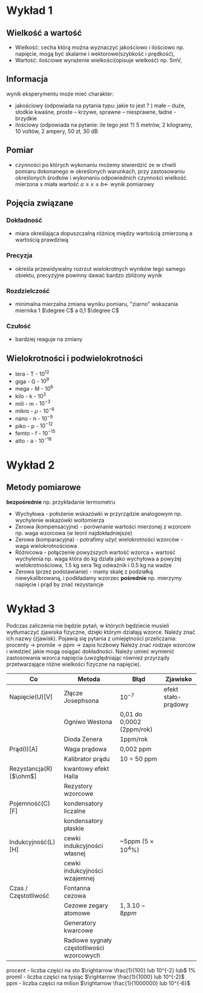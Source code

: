 # Wykład 1

## Wielkość a wartość
- Wielkość: cecha którą można wyznaczyć jakościowo i ilościowo np. napięcie, mogą być skalarne i wektorowe(szybkość i prędkość),
- Wartość: ilościowe wyrażenie wielkości(opisuje wielkość) np. 5mV,

## Informacja
wynik eksperymentu może mieć charakter: 
- jakościowy (odpowiada na pytania typu: jakie to jest ? )
   małe – duże, słodkie kwaśne, proste – krzywe, sprawne – niesprawne, ładne - brzydkie 
- ilościowy (odpowiada na pytanie: ile tego jest ?) 
  5 metrów, 2 kilogramy, 10 voltów, 2 ampery, 50 zł, 30 dB

## Pomiar
- czynności po których wykonaniu możemy stwierdzić ze w chwili pomiaru dokonanego w określonych warunkach, przy zastosowaniu określonych środków i wykonaniu odpowiednich czynności wielkość mierzona x miała wartość
   $a\leq x\leq b$<- wynik pomiarowy 

## Pojęcia związane
### Dokładność
- miara określająca dopuszczalną różnicę między wartością zmierzoną a wartością prawdziwą
### Precyzja
- określa przewidywalny rozrzut wielokrotnych wyników tego samego obiektu, precyzyjne powinny dawać bardzo zbliżony wynik
### Rozdzielczość
- minimalna mierzalna zmiana wyniku pomiaru, "ziarno" wskazania miernika 1 $\degree C$ a 0,1 $\degree C$
### Czułość
- bardziej reaguje na zmiany

## Wielokrotności i podwielokrotności 
- tera - T - $10^{12}$
- giga - G - $10^9$
- mega - M - $10^6$
- kilo - k - $10^3$
- mili - m - $10^{-3}$
- mikro - $\mu$ - $10^{-6}$
- nano - n - $10^{-9}$
- piko - p - $10^{-12}$
- femto - f - $10^{-15}$
- atto - a - $10^{-18}$

# Wykład 2

## Metody pomiarowe
**bezpośrednie** np. przykładanie termometru
 - Wychyłowa - położenie wskazówki w przyrządzie analogowym np. wychylenie wskazówki woltomierza
 - Zerowa (kompensacyjne) - porównanie wartości mierzonej z wzorcem np. waga wzorcowa (w teorii najdokładniejsze)
 - Zerowa (komparacyjna) - potrafimy użyć wielokrotności wzorców - waga wielokrotnościowa
 - Różnicowa - połączenie powyższych wartość wzorca + wartość wychylenia np. waga która do kg działa jako wychyłowa a powyżej wielokrotnościowa, 1.5 kg sera 1kg odważnik i 0.5 kg na wadze
 - Zerowa (przez podstawianie) - mamy skalę z podziałką niewykalibrowaną, i podkładamy wzorzec
 **pośrednie** np. mierzymy napięcie i prąd by znać rezystancje

# Wykład 3
Podczas zaliczenia nie będzie pytań, w których będziecie musieli wytłumaczyć zjawiska fizyczne, dzięki którym działają wzorce. Należy znać ich nazwy (zjawisk). 
Pojawią się pytania z umiejętności przeliczania: procenty -> promile -> ppm -> zapis liczbowy Należy znać rodzaje wzorców i wiedzieć jakie mogą osiągać dokładności. Należy umieć wymienić zastosowania wzorca napięcia (uwzględniając również przyrządy przetwarzające różne wielkości fizyczne na napięcie).

| Co                       | Metoda                                    | Błąd                        | Zjawisko            |
| ------------------------ | ----------------------------------------- | --------------------------- | ------------------- |
| Napięcie(U)\[V\]         | Złącze Josephsona                         | $10^{-7}$                   | efekt stało-prądowy |
|                          | Ogniwo Westona                            | 0,01 do 0,0002 (2ppm/rok)   |                     |
|                          | Dioda Zenera                              | 1ppm/rok                    |                     |
| Prąd(I)\[A\]             | Waga prądowa                              | 0,002 ppm                   |                     |
|                          | Kalibrator prądu                          | 10 ÷ 50 ppm                 |                     |
| Rezystancja(R)\[$\ohm$\] | kwantowy efekt Halla                      |                             |                     |
|                          | Rezystory wzorcowe                        |                             |                     |
| Pojemność(C)\[F\]        | kondensatory liczalne                     |                             |                     |
|                          | kondensatory płaskie                      |                             |                     |
| Indukcyjność(L)\[H\]     | cewki indukcyjności własnej               | ~5ppm ($5 \times 10^{4}\%$) |                     |
|                          | cewki indukcyjności wzajemnej             |                             |                     |
| Czas / Częstotliwość     | Fontanna cezowa                           |                             |                     |
|                          | Cezowe zegary atomowe                     |$1,3.10-8 ppm$|                     |
|                          | Generatory kwarcowe                       |                             |                     |
|                          | Radiowe sygnały częstotliwości wzorcowych |                             |                     |

procent - liczba części na sto $\rightarrow \frac{1}{100} lub 10^{-2} lub$ 1% 
promil - liczba części na tysiąc $\rightarrow \frac{1}{1000} lub 10^{-2}$
ppm - liczba części na milion $\rightarrow \frac{1}{1000000} lub 10^{-6}$ 











